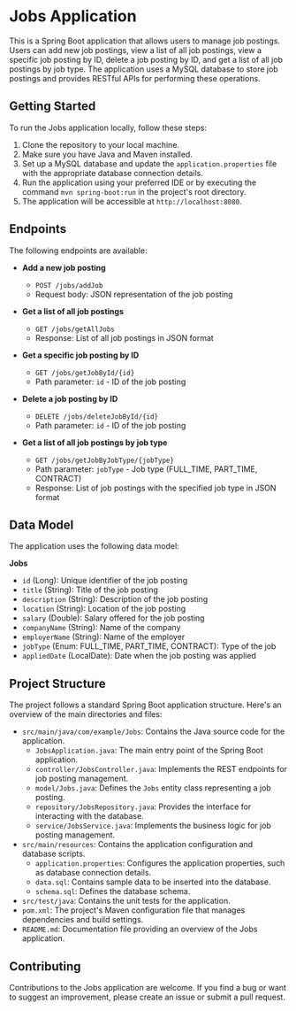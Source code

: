 # Jobs Application

This is a Spring Boot application that allows users to manage job postings. Users can add new job postings, view a list of all job postings, view a specific job posting by ID, delete a job posting by ID, and get a list of all job postings by job type. The application uses a MySQL database to store job postings and provides RESTful APIs for performing these operations.

## Getting Started

To run the Jobs application locally, follow these steps:

1. Clone the repository to your local machine.
2. Make sure you have Java and Maven installed.
3. Set up a MySQL database and update the `application.properties` file with the appropriate database connection details.
4. Run the application using your preferred IDE or by executing the command `mvn spring-boot:run` in the project's root directory.
5. The application will be accessible at `http://localhost:8080`.

## Endpoints

The following endpoints are available:

- **Add a new job posting**
  - `POST /jobs/addJob`
  - Request body: JSON representation of the job posting

- **Get a list of all job postings**
  - `GET /jobs/getAllJobs`
  - Response: List of all job postings in JSON format

- **Get a specific job posting by ID**
  - `GET /jobs/getJobById/{id}`
  - Path parameter: `id` - ID of the job posting
  
- **Delete a job posting by ID**
  - `DELETE /jobs/deleteJobById/{id}`
  - Path parameter: `id` - ID of the job posting
  
- **Get a list of all job postings by job type**
  - `GET /jobs/getJobByJobType/{jobType}`
  - Path parameter: `jobType` - Job type (FULL_TIME, PART_TIME, CONTRACT)
  - Response: List of job postings with the specified job type in JSON format

## Data Model

The application uses the following data model:

**Jobs**
- `id` (Long): Unique identifier of the job posting
- `title` (String): Title of the job posting
- `description` (String): Description of the job posting
- `location` (String): Location of the job posting
- `salary` (Double): Salary offered for the job posting
- `companyName` (String): Name of the company
- `employerName` (String): Name of the employer
- `jobType` (Enum: FULL_TIME, PART_TIME, CONTRACT): Type of the job
- `appliedDate` (LocalDate): Date when the job posting was applied

## Project Structure

The project follows a standard Spring Boot application structure. Here's an overview of the main directories and files:



- `src/main/java/com/example/Jobs`: Contains the Java source code for the application.
  - `JobsApplication.java`: The main entry point of the Spring Boot application.
  - `controller/JobsController.java`: Implements the REST endpoints for job posting management.
  - `model/Jobs.java`: Defines the `Jobs` entity class representing a job posting.
  - `repository/JobsRepository.java`: Provides the interface for interacting with the database.
  - `service/JobsService.java`: Implements the business logic for job posting management.
- `src/main/resources`: Contains the application configuration and database scripts.
  - `application.properties`: Configures the application properties, such as database connection details.
  - `data.sql`: Contains sample data to be inserted into the database.
  - `schema.sql`: Defines the database schema.
- `src/test/java`: Contains the unit tests for the application.
- `pom.xml`: The project's Maven configuration file that manages dependencies and build settings.
- `README.md`: Documentation file providing an overview of the Jobs application.

## Contributing

Contributions to the Jobs application are welcome. If you find a bug or want to suggest an improvement, please create an issue or submit a pull request.
